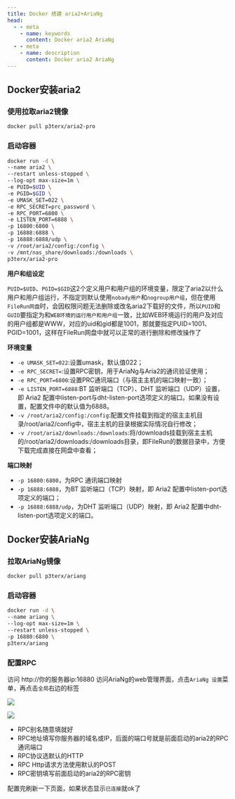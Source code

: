 ```yaml
---
title: Docker 搭建 aria2+AriaNg
head:
  - - meta
    - name: keywords
      content: Docker aria2 AriaNg
  - - meta
    - name: description
      content: Docker aria2 AriaNg
---
```


## Docker安装aria2

### 使用拉取aria2镜像

```sh
docker pull p3terx/aria2-pro
```

### 启动容器

```sh
docker run -d \
--name aria2 \
--restart unless-stopped \
--log-opt max-size=1m \
-e PUID=$UID \
-e PGID=$GID \
-e UMASK_SET=022 \
-e RPC_SECRET=prc_password \
-e RPC_PORT=6800 \
-e LISTEN_PORT=6888 \
-p 16800:6800 \
-p 16888:6888 \
-p 16888:6888/udp \
-v /root/aria2/config:/config \
-v /mnt/nas_share/downloads:/downloads \
p3terx/aria2-pro
```

**用户和组设定**

`PUID=$UID`、`PGID=$GID`这2个定义用户和用户组的环境变量，限定了aria2以什么用户和用户组运行，不指定则默认使用`nobady用户`和`nogroup用户组`，但在使用`FileRun网盘`时，会因权限问题无法删除或改名aria2下载好的文件，所以`PUID`和`GUID`要指定为和`WEB环境的运行用户和用户组`一致，比如WEB环境运行的用户及对应的用户组都是WWW，对应的uid和gid都是1001，那就要指定PUID=1001、PGID=1001，这样在FileRun网盘中就可以正常的进行删除和修改操作了

**环境变量**

- `-e UMASK_SET=022`:设置umask，默认值022；
- `-e RPC_SECRET=`:设置RPC密钥，用于AriaNg与Aria2的通讯验证使用；
- `-e RPC_PORT=6800`:设置PRC通讯端口（与宿主主机的端口映射一致）；
- `-e LISTEN_PORT=6888`:BT 监听端口（TCP）、DHT 监听端口（UDP）设置，即 Aria2 配置中listen-port与dht-listen-port选项定义的端口。如果没有设置，配置文件中的默认值为6888。
- `-v /root/aria2/config:/config`:配置文件挂载到指定的宿主主机目录/root/aria2/config中，宿主主机的目录根据实际情况自行修改；
- `-v /root/aria2/downloads:/downloads`:将/downloads挂载到宿主主机的/root/aria2/downloads:/downloads目录，即FileRun的数据目录中，方便下载完成直接在网盘中查看；

**端口映射**

- `-p 16800:6800`，为RPC 通讯端口映射
- `-p 16888:6888`，为BT 监听端口（TCP）映射，即 Aria2 配置中listen-port选项定义的端口；
- `-p 16888:6888/udp`，为DHT 监听端口（UDP）映射，即 Aria2 配置中dht-listen-port选项定义的端口。

## Docker安装AriaNg

### 拉取AriaNg镜像

```sh
docker pull p3terx/ariang
```

### 启动容器

```sh
docker run -d \
--name ariang \
--log-opt max-size=1m \
--restart unless-stopped \
-p 16880:6880 \
p3terx/ariang
```

### 配置RPC

访问 http://你的服务器ip:16880 访问AriaNg的web管理界面，点击`AriaNg 设置`菜单，再点击`全局`右边的标签

![](https://i.theovan.cn/docs/202404290014327.png)

![](https://i.theovan.cn/docs/202404290015325.png)

- RPC别名随意填就好
- RPC地址填写你服务器的域名或IP，后面的端口号就是前面启动的aria2的RPC通讯端口
- RPC协议选默认的HTTP
- RPC Http请求方法使用默认的POST
- RPC密钥填写前面启动的aria2的RPC密钥

配置完刷新一下页面，如果状态显示`已连接`就ok了
